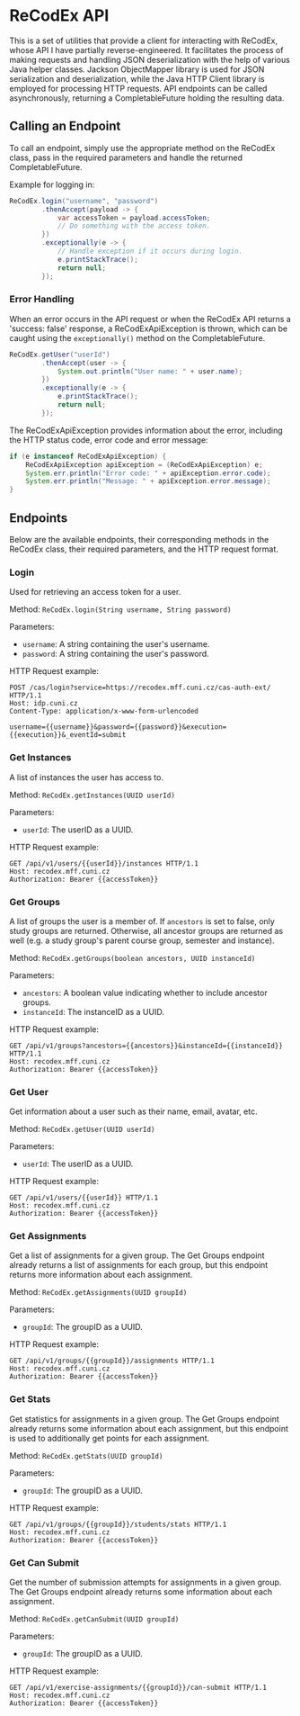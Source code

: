 # ReCodEx API

This is a set of utilities that provide a client for interacting with ReCodEx, whose API I have partially reverse-engineered. It facilitates the process of making requests and handling JSON deserialization with the help of various Java helper classes. Jackson ObjectMapper library is used for JSON serialization and deserialization, while the Java HTTP Client library is employed for processing HTTP requests. API endpoints can be called asynchronously, returning a CompletableFuture holding the resulting data.

## Calling an Endpoint

To call an endpoint, simply use the appropriate method on the ReCodEx class, pass in the required parameters and handle the returned CompletableFuture.

Example for logging in:

```java
ReCodEx.login("username", "password")
        .thenAccept(payload -> {
            var accessToken = payload.accessToken;
            // Do something with the access token.
        })
        .exceptionally(e -> {
            // Handle exception if it occurs during login.
            e.printStackTrace();
            return null;
        });
```

### Error Handling

When an error occurs in the API request or when the ReCodEx API returns a 'success: false' response, a ReCodExApiException is thrown, which can be caught using the `exceptionally()` method on the CompletableFuture.

```java
ReCodEx.getUser("userId")
        .thenAccept(user -> {
            System.out.println("User name: " + user.name);
        })
        .exceptionally(e -> {
            e.printStackTrace();
            return null;
        });
```

The ReCodExApiException provides information about the error, including the HTTP status code, error code and error message:

```java
if (e instanceof ReCodExApiException) {
    ReCodExApiException apiException = (ReCodExApiException) e;
    System.err.println("Error code: " + apiException.error.code);
    System.err.println("Message: " + apiException.error.message);
}
```

## Endpoints

Below are the available endpoints, their corresponding methods in the ReCodEx class, their required parameters, and the HTTP request format.

### Login

Used for retrieving an access token for a user.

Method: `ReCodEx.login(String username, String password)`

Parameters:

- `username`: A string containing the user's username.
- `password`: A string containing the user's password.

HTTP Request example:

```http
POST /cas/login?service=https://recodex.mff.cuni.cz/cas-auth-ext/ HTTP/1.1
Host: idp.cuni.cz
Content-Type: application/x-www-form-urlencoded

username={{username}}&password={{password}}&execution={{execution}}&_eventId=submit
```

### Get Instances

A list of instances the user has access to.

Method: `ReCodEx.getInstances(UUID userId)`

Parameters:

- `userId`: The userID as a UUID.

HTTP Request example:

```http
GET /api/v1/users/{{userId}}/instances HTTP/1.1
Host: recodex.mff.cuni.cz
Authorization: Bearer {{accessToken}}
```

### Get Groups

A list of groups the user is a member of. If `ancestors` is set to false, only study groups are returned. Otherwise, all ancestor groups are returned as well (e.g. a study group's parent course group, semester and instance).

Method: `ReCodEx.getGroups(boolean ancestors, UUID instanceId)`

Parameters:

- `ancestors`: A boolean value indicating whether to include ancestor groups.
- `instanceId`: The instanceID as a UUID.

HTTP Request example:

```http
GET /api/v1/groups?ancestors={{ancestors}}&instanceId={{instanceId}} HTTP/1.1
Host: recodex.mff.cuni.cz
Authorization: Bearer {{accessToken}}
```

### Get User

Get information about a user such as their name, email, avatar, etc.

Method: `ReCodEx.getUser(UUID userId)`

Parameters:

- `userId`: The userID as a UUID.

HTTP Request example:

```http
GET /api/v1/users/{{userId}} HTTP/1.1
Host: recodex.mff.cuni.cz
Authorization: Bearer {{accessToken}}
```

### Get Assignments

Get a list of assignments for a given group. The Get Groups endpoint already returns a list of assignments for each group, but this endpoint returns more information about each assignment.

Method: `ReCodEx.getAssignments(UUID groupId)`

Parameters:

- `groupId`: The groupID as a UUID.

HTTP Request example:

```http
GET /api/v1/groups/{{groupId}}/assignments HTTP/1.1
Host: recodex.mff.cuni.cz
Authorization: Bearer {{accessToken}}
```

### Get Stats

Get statistics for assignments in a given group. The Get Groups endpoint already returns some information about each assignment, but this endpoint is used to additionally get points for each assignment.

Method: `ReCodEx.getStats(UUID groupId)`

Parameters:

- `groupId`: The groupID as a UUID.

HTTP Request example:

```http
GET /api/v1/groups/{{groupId}}/students/stats HTTP/1.1
Host: recodex.mff.cuni.cz
Authorization: Bearer {{accessToken}}
```

### Get Can Submit

Get the number of submission attempts for assignments in a given group. The Get Groups endpoint already returns some information about each assignment.

Method: `ReCodEx.getCanSubmit(UUID groupId)`

Parameters:

- `groupId`: The groupID as a UUID.

HTTP Request example:

```http
GET /api/v1/exercise-assignments/{{groupId}}/can-submit HTTP/1.1
Host: recodex.mff.cuni.cz
Authorization: Bearer {{accessToken}}
```
